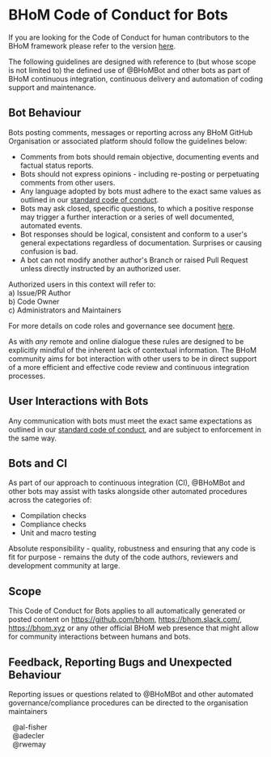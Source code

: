# BHoM Code of Conduct for Bots
If you are looking for the Code of Conduct for human contributors to the BHoM framework please refer to the version  [here](https://github.com/BHoM/BHoM/blob/master/docs/CODE_OF_CONDUCT.md).   

The following guidelines are designed with reference to (but whose scope is not limited to) the defined use of @BHoMBot and other bots as part of BHoM continuous integration, continuous delivery and automation of coding support and maintenance. 


## Bot Behaviour 

Bots posting comments, messages or reporting across any BHoM GitHub Organisation or associated platform should follow the guidelines below: 

*   Comments from bots should remain objective, documenting events and factual status reports.
*   Bots should not express opinions - including re-posting or perpetuating comments from other users.
*   Any language adopted by bots must adhere to the exact same values as outlined in our [standard code of conduct](https://github.com/BHoM/BHoM/blob/master/docs/CODE_OF_CONDUCT.md). 
*   Bots may ask closed, specific questions, to which a positive response may trigger a further interaction or a series of well documented, automated events.
*   Bot responses should be logical, consistent and conform to a user's general expectations regardless of documentation. Surprises or causing confusion is bad.
*   A bot can not modify another author's Branch or raised Pull Request unless directly instructed by an authorized user. 


Authorized users in this context will refer to:  
a) Issue/PR Author  
b) Code Owner  
c) Administrators and Maintainers  

For more details on code roles and governance see document [here](https://github.com/BHoM/BHoM/blob/master/docs/GOVERNANCE.md).


As with _any_ remote and online dialogue these rules are designed to be explicitly mindful of the inherent lack of contextual information. 
The BHoM community aims for bot interaction with other users to be in direct support of a more efficient and effective code review and continuous integration processes.

## User Interactions with Bots

Any communication with bots must meet the exact same expectations as outlined in our [standard code of conduct](https://github.com/BHoM/BHoM/blob/master/docs/CODE_OF_CONDUCT.md), and are subject to enforcement in the same way. 

## Bots and CI

As part of our approach to continuous integration (CI), @BHoMBot and other bots may assist with tasks alongside other automated procedures across the categories of:

- Compilation checks
- Compliance checks 
- Unit and macro testing


Absolute responsibility - quality, robustness and ensuring that any code is fit for purpose - remains the duty of the code authors, reviewers and development community at large.


## Scope

This Code of Conduct for Bots applies to all automatically generated or posted content on https://github.com/bhom, https://bhom.slack.com/, https://bhom.xyz or any other official BHoM web presence that might allow for community interactions between humans and bots.



## Feedback, Reporting Bugs and Unexpected Behaviour

Reporting issues or questions related to @BHoMBot and other automated governance/compliance procedures can be directed to the organisation maintainers 

  &nbsp;  @al-fisher  
  &nbsp;  @adecler  
  &nbsp;  @rwemay  

